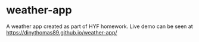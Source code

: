 # weather-app

A weather app created as part of HYF homework. 
Live demo can be seen at https://dinythomas89.github.io/weather-app/
